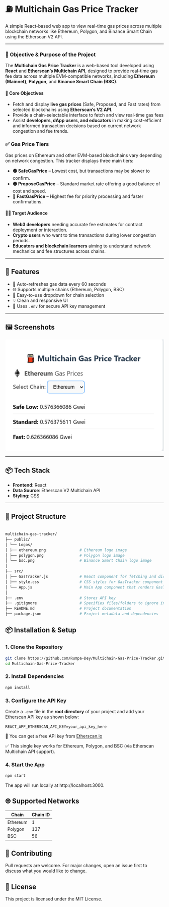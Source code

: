 # ⛽ Multichain Gas Price Tracker

A simple React-based web app to view real-time gas prices across multiple blockchain networks like Ethereum, Polygon, and Binance Smart Chain using the Etherscan V2 API.

---

### 🎯 Objective & Purpose of the Project

The **Multichain Gas Price Tracker** is a web-based tool developed using **React** and **Etherscan’s Multichain API**, designed to provide real-time gas fee data across multiple EVM-compatible networks, including **Ethereum (Mainnet)**, **Polygon**, and **Binance Smart Chain (BSC)**.

#### 📌 Core Objectives

-  Fetch and display **live gas prices** (Safe, Proposed, and Fast rates) from selected blockchains using **Etherscan’s V2 API**.
-  Provide a chain-selectable interface to fetch and view real-time gas fees
-  Assist **developers, dApp users, and educators** in making cost-efficient and informed transaction decisions based on current network congestion and fee trends.

### ✅ Gas Price Tiers

Gas prices on Ethereum and other EVM-based blockchains vary depending on network congestion. This tracker displays three main tiers:

- **🟢 SafeGasPrice** – Lowest cost, but transactions may be slower to confirm.
- **🟡 ProposeGasPrice** – Standard market rate offering a good balance of cost and speed.
- **🔴 FastGasPrice** – Highest fee for priority processing and faster confirmations.



#### 🧑‍💻 Target Audience

- **Web3 developers** needing accurate fee estimates for contract deployment or interaction.
- **Crypto users** who want to time transactions during lower congestion periods.
- **Educators and blockchain learners** aiming to understand network mechanics and fee structures across chains.

---

## 🚀 Features

- 🔁 Auto-refreshes gas data every 60 seconds
- 🌐 Supports multiple chains (Ethereum, Polygon, BSC)
- 🧭 Easy-to-use dropdown for chain selection
- 💡 Clean and responsive UI
- 🔐 Uses `.env` for secure API key management

---

## 🖼️ Screenshots

![Gas Price](screenshots/multichain.png)

---

## 📦 Tech Stack

- **Frontend**: React
- **Data Source**: Etherscan V2 Multichain API
- **Styling**: CSS

---

## 📁 Project Structure

```bash

multichain-gas-tracker/
├── public/
│ └── Logos/
│ ├── ethereum.png               # Ethereum logo image
│ ├── polygon.png                # Polygon logo image
│ └── bsc.png                    # Binance Smart Chain logo image
│
├── src/
│ ├── GasTracker.js              # React component for fetching and displaying gas prices
│ ├── style.css                  # CSS styles for GasTracker component
│ └── App.js                     # Main App component that renders GasTracker
│
├── .env                         # Stores API key
├── .gitignore                   # Specifies files/folders to ignore in Git
├── README.md                    # Project documentation
├── package.json                 # Project metadata and dependencies
```

## 📦 Installation & Setup

### 1. Clone the Repository

```bash
git clone https://github.com/Rumpa-Dey/Multichain-Gas-Price-Tracker.git
cd Multichain-Gas-Price-Tracker
```
### 2. Install Dependencies

```bash
npm install
```
### 3. Configure the API Key

Create a `.env` file in the **root directory** of your project and add your Etherscan API key as shown below:

```env
REACT_APP_ETHERSCAN_API_KEY=your_api_key_here
```
🧪 You can get a free API key from [Etherscan.io](https://etherscan.io/myapikey)

✅ This single key works for Ethereum, Polygon, and BSC (via Etherscan Multichain API support).

### 4. Start the App
```bash
npm start
```
The app will run locally at http://localhost:3000.



## 🌐 Supported Networks

| Chain     | Chain ID |
|-----------|----------|
| Ethereum  | 1        |
| Polygon   | 137      |
| BSC       | 56       |


## 🤝 Contributing

Pull requests are welcome. For major changes, open an issue first to discuss what you would like to change.



## 📄 License

This project is licensed under the MIT License.

